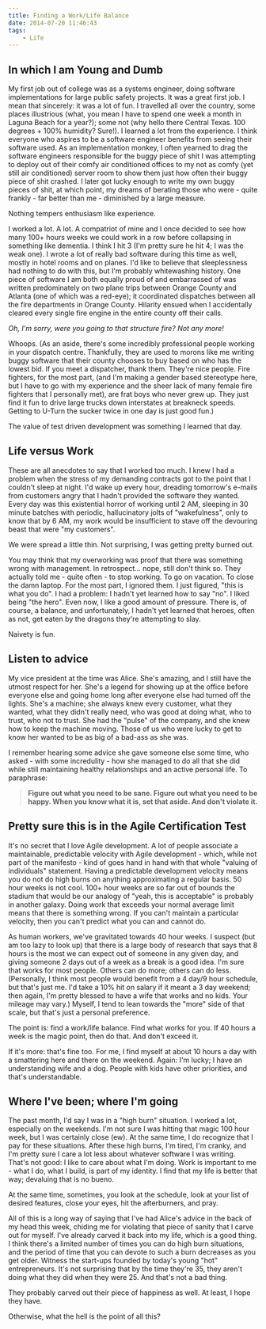 ```yaml
---
title: Finding a Work/Life Balance
date: 2014-07-20 11:46:43
tags:
    - Life
---
```


## In which I am Young and Dumb

My first job out of college was as a systems engineer, doing software implementations for large public safety projects. It was a great first job. I mean that sincerely: it was a lot of fun. I travelled all over the country, some places illustrious (what, you mean I have to spend one week a month in Laguna Beach for a year?); some not (why hello there Central Texas. 100 degrees + 100% humidity? Sure!). I learned a lot from the experience. I think everyone who aspires to be a software engineer benefits from seeing their software used. As an implementation monkey, I often yearned to drag the software engineers responsible for the buggy piece of shit I was attempting to deploy out of their comfy air conditioned offices to my not as comfy (yet still air conditioned) server room to show them just how often their buggy piece of shit crashed. I later got lucky enough to write my own buggy pieces of shit, at which point, my dreams of berating those who were - quite frankly - far better than me - diminished by a large measure.

Nothing tempers enthusiasm like experience.

I worked a lot. A lot. A compatriot of mine and I once decided to see how many 100+ hours weeks we could work in a row before collapsing in something like dementia. I think I hit 3 (I'm pretty sure he hit 4; I was the weak one). I wrote a lot of really bad software during this time as well, mostly in hotel rooms and on planes. I'd like to believe that sleeplessness had nothing to do with this, but I'm probably whitewashing history. One piece of software I am both equally proud of and embarrassed of was written predominately on two plane trips between Orange County and Atlanta (one of which was a red-eye); it coordinated dispatches between all the fire departments in Orange County. Hilarity ensued when I accidentally cleared every single fire engine in the entire county off their calls.

*Oh, I'm sorry, were you going to that structure fire? Not any more!*

Whoops. (As an aside, there's some incredibly professional people working in your dispatch centre. Thankfully, they are used to morons like me writing buggy software that their county chooses to buy based on who has the lowest bid. If you meet a dispatcher, thank them. They're nice people. Fire fighters, for the most part, (and I'm making a gender based stereotype here, but I have to go with my experience and the sheer lack of many female fire fighters that I personally met), are frat boys who never grew up. They just find it fun to drive large trucks down interstates at breakneck speeds. Getting to U-Turn the sucker twice in one day is just good fun.)

The value of test driven development was something I learned that day.

## Life versus Work

These are all anecdotes to say that I worked too much. I knew I had a problem when the stress of my demanding contracts got to the point that I couldn't sleep at night. I'd wake up every hour, dreading tomorrow's e-mails from customers angry that I hadn't provided the software they wanted. Every day was this existential horror of working until 2 AM, sleeping in 30 minute batches with periodic, hallucinatory jolts of "wakefulness", only to know that by 6 AM, my work would be insufficient to stave off the devouring beast that were "my customers".

We were spread a little thin. Not surprising, I was getting pretty burned out.

You may think that my overworking was proof that there was something wrong with management. In retrospect... nope, still don't think so. They actually told me - quite often - to stop working. To go on vacation. To close the damn laptop. For the most part, I ignored them. I just figured, "this is what you do". I had a problem: I hadn't yet learned how to say "no". I liked being "the hero". Even now, I like a good amount of pressure. There is, of course, a balance, and unfortunately, I hadn't yet learned that heroes, often as not, get eaten by the dragons they're attempting to slay.

Naivety is fun.

## Listen to advice

My vice president at the time was Alice. She's amazing, and I still have the utmost respect for her. She's a legend for showing up at the office before everyone else and going home long after everyone else had turned off the lights. She's a machine; she always knew every customer, what they wanted, what they didn't really need, who was good at doing what, who to trust, who not to trust. She had the "pulse" of the company, and she knew how to keep the machine moving. Those of us who were lucky to get to know her wanted to be as big of a bad-ass as she was.

I remember hearing some advice she gave someone else some time, who asked - with some incredulity - how she managed to do all that she did while still maintaining healthy relationships and an active personal life. To paraphrase:

> **Figure out what you need to be sane. Figure out what you need to be happy. When you know what it is, set that aside. And don't violate it.**

## Pretty sure this is in the Agile Certification Test

It's no secret that I love Agile development. A lot of people associate a maintainable, predictable velocity with Agile development - which, while not part of the manifesto - kind of goes hand in hand with that whole "valuing of individuals" statement. Having a predictable development velocity means you do not do high burns on anything approximating a regular basis. 50 hour weeks is not cool. 100+ hour weeks are so far out of bounds the stadium that would be our analogy of "yeah, this is acceptable" is probably in another galaxy. Doing work that exceeds your normal average limit means that there is something wrong. If you can't maintain a particular velocity, then you can't predict what you can and cannot do.

As human workers, we've gravitated towards 40 hour weeks. I suspect (but am too lazy to look up) that there is a large body of research that says that 8 hours is the most we can expect out of someone in any given day, and giving someone 2 days out of a week as a break is a good idea. I'm sure that works for most people. Others can do more; others can do less. (Personally, I think most people would benefit from a 4 day/9 hour schedule, but that's just me. I'd take a 10% hit on salary if it meant a 3 day weekend; then again, I'm pretty blessed to have a wife that works and no kids. Your mileage may vary.) Myself, I tend to lean towards the "more" side of that scale, but that's just a personal preference.

The point is: find a work/life balance. Find what works for you. If 40 hours a week is the magic point, then do that. And don't exceed it.

If it's more: that's fine too. For me, I find myself at about 10 hours a day with a smattering here and there on the weekend. Again: I'm lucky; I have an understanding wife and a dog. People with kids have other priorities, and that's understandable.

## Where I've been; where I'm going

The past month, I'd say I was in a "high burn" situation. I worked a lot, especially on the weekends. I'm not sure I was hitting that magic 100 hour week, but I was certainly close (ew). At the same time, I do recognize that I pay for these situations. After these high burns, I'm tired, I'm cranky, and I'm pretty sure I care a lot less about whatever software I was writing. That's not good: I like to care about what I'm doing. Work is important to me - what I do, what I build, is part of my identity. I find that my life is better that way; devaluing that is no bueno.

At the same time, sometimes, you look at the schedule, look at your list of desired features, close your eyes, hit the afterburners, and pray.

All of this is a long way of saying that I've had Alice's advice in the back of my head this week, chiding me for violating that piece of sanity that I carve out for myself. I've already carved it back into my life, which is a good thing. I think there's a limited number of times you can do high burn situations, and the period of time that you can devote to such a burn decreases as you get older. Witness the start-ups founded by today's young "hot" entrepreneurs. It's not surprising that by the time they're 35, they aren't doing what they did when they were 25. And that's not a bad thing.

They probably carved out their piece of happiness as well. At least, I hope they have.

Otherwise, what the hell is the point of all this?
